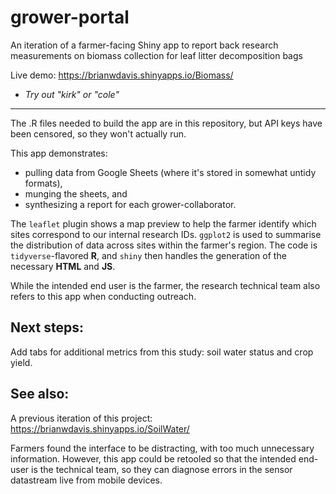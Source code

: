 # grower-portal
An iteration of a farmer-facing Shiny app to report back research measurements on biomass collection for leaf litter decomposition bags

Live demo: https://brianwdavis.shinyapps.io/Biomass/
- *Try out "kirk" or "cole"*

----
The .R files needed to build the app are in this repository, but API keys have been censored, so they won't actually run.

This app demonstrates: 
 - pulling data from Google Sheets (where it's stored in somewhat untidy formats), 
 - munging the sheets, and 
 - synthesizing a report for each grower-collaborator. 
 
The `leaflet` plugin shows a map preview to help the farmer identify which sites correspond to our internal research IDs. `ggplot2` is used to summarise the distribution of data across sites within the farmer's region. The code is `tidyverse`-flavored **R**, and `shiny` then handles the generation of the necessary **HTML** and **JS**.

While the intended end user is the farmer, the research technical team also refers to this app when conducting outreach.

## Next steps:
Add tabs for additional metrics from this study: soil water status and crop yield.


## See also:
A previous iteration of this project: https://brianwdavis.shinyapps.io/SoilWater/

Farmers found the interface to be distracting, with too much unnecessary information. However, this app could be retooled so that the intended end-user is the technical team, so they can diagnose errors in the sensor datastream live from mobile devices.
